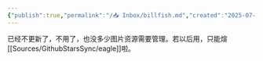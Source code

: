 ```yaml
---
{"publish":true,"permalink":"/📥 Inbox/billfish.md","created":"2025-07-10","modified":"2025-07-10","published":"2025-07-10T22:37:33.695+08:00","cssclasses":""}
---
```



已经不更新了，不用了，也没多少图片资源需要管理。若以后用，只能煊[[Sources/GithubStarsSync/eagle]]啦。
